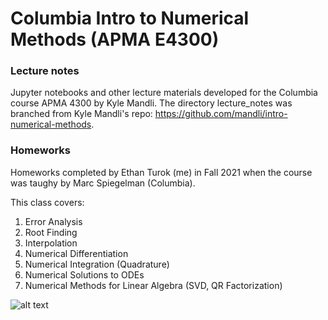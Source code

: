 # Columbia Intro to Numerical Methods (APMA E4300)

### Lecture notes
Jupyter notebooks and other lecture materials developed for the Columbia course APMA 4300 by Kyle Mandli. The directory lecture_notes was branched from Kyle Mandli's repo: https://github.com/mandli/intro-numerical-methods.

### Homeworks 
Homeworks completed by Ethan Turok (me) in Fall 2021 when the course was taughy by Marc Spiegelman (Columbia).


This class covers:
1. Error Analysis
2. Root Finding
3. Interpolation
4. Numerical Differentiation
5. Numerical Integration (Quadrature)
6. Numerical Solutions to ODEs
7. Numerical Methods for Linear Algebra (SVD, QR Factorization)


![alt text](./interpolation_xkcd.png "interpolation comic by xkcd")
